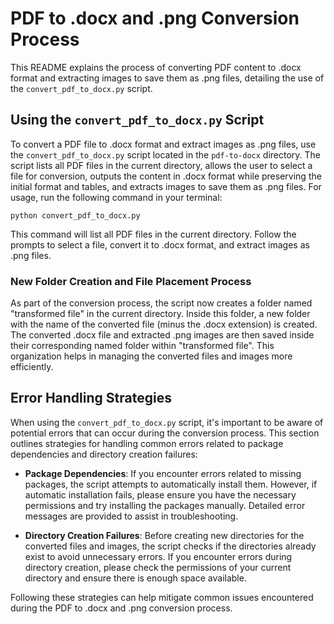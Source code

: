 # PDF to .docx and .png Conversion Process

This README explains the process of converting PDF content to .docx format and extracting images to save them as .png files, detailing the use of the `convert_pdf_to_docx.py` script.

## Using the `convert_pdf_to_docx.py` Script

To convert a PDF file to .docx format and extract images as .png files, use the `convert_pdf_to_docx.py` script located in the `pdf-to-docx` directory. The script lists all PDF files in the current directory, allows the user to select a file for conversion, outputs the content in .docx format while preserving the initial format and tables, and extracts images to save them as .png files. For usage, run the following command in your terminal:

```
python convert_pdf_to_docx.py
```

This command will list all PDF files in the current directory. Follow the prompts to select a file, convert it to .docx format, and extract images as .png files.

### New Folder Creation and File Placement Process

As part of the conversion process, the script now creates a folder named "transformed file" in the current directory. Inside this folder, a new folder with the name of the converted file (minus the .docx extension) is created. The converted .docx file and extracted .png images are then saved inside their corresponding named folder within "transformed file". This organization helps in managing the converted files and images more efficiently.

## Error Handling Strategies

When using the `convert_pdf_to_docx.py` script, it's important to be aware of potential errors that can occur during the conversion process. This section outlines strategies for handling common errors related to package dependencies and directory creation failures:

- **Package Dependencies**: If you encounter errors related to missing packages, the script attempts to automatically install them. However, if automatic installation fails, please ensure you have the necessary permissions and try installing the packages manually. Detailed error messages are provided to assist in troubleshooting.

- **Directory Creation Failures**: Before creating new directories for the converted files and images, the script checks if the directories already exist to avoid unnecessary errors. If you encounter errors during directory creation, please check the permissions of your current directory and ensure there is enough space available.

Following these strategies can help mitigate common issues encountered during the PDF to .docx and .png conversion process.
